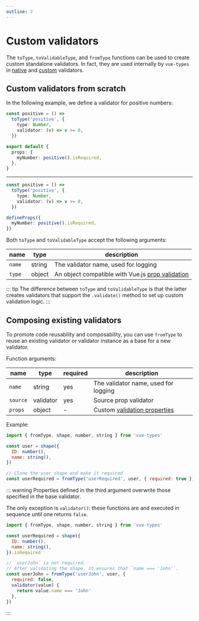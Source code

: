```yaml
---
outline: 2
---
```


<script setup>
import CodeExample from '../components/CodeExample.vue'
</script>

# Custom validators

The `toType`, `toValidableType`, and `fromType` functions can be used to create custom standalone validators. In fact, they are used internally by `vue-types` in [native](/guide/validators.html#native-validators) and [custom](/guide/validators.html#custom-validators) validators.

## Custom validators from scratch

In the following example, we define a validator for positive numbers:

<CodeExample>

```ts
const positive = () =>
  toType('positive', {
    type: Number,
    validator: (v) => v >= 0,
  })

export default {
  props: {
    myNumber: positive().isRequired,
  },
}
```

---

```ts
const positive = () =>
  toType('positive', {
    type: Number,
    validator: (v) => v >= 0,
  })

defineProps({
  myNumber: positive().isRequired,
})
```

</CodeExample>

Both `toType` and `toValidableType` accept the following arguments:

| name   | type   | description                                                                                                       |
| ------ | ------ | ----------------------------------------------------------------------------------------------------------------- |
| `name` | string | The validator name, used for logging                                                                              |
| `type` | object | An object compatible with Vue.js [prop validation](https://vuejs.org/guide/components/props.html#prop-validation) |

::: tip
The difference between `toType` and `toValidableType` is that the latter creates validators that support the `.validate()` method to set up custom validation logic.
:::

## Composing existing validators

To promote code reusability and composability, you can use `fromType` to reuse an existing validator or validator instance as a base for a new validator.

Function arguments:

| name     | type      | required | description                                     |
| -------- | --------- | -------- | ----------------------------------------------- |
| `name`   | string    | yes      | The validator name, used for logging            |
| `source` | validator | yes      | Source prop validator                           |
| `props`  | object    | -        | Custom [validation properties][prop-validation] |

[prop-validation]: https://vuejs.org/guide/components/props.html#prop-validation

Example:

```js
import { fromType, shape, number, string } from 'vue-types'

const user = shape({
  ID: number(),
  name: string(),
})

// Clone the user shape and make it required
const userRequired = fromType('userRequired', user, { required: true })
```

::: warning
Properties defined in the third argument overwrite those specified in the base validator.

The only exception is `validator()`: these functions are and executed in sequence until one returns `false`.

```js
import { fromType, shape, number, string } from 'vue-types'

const userRequired = shape({
  ID: number(),
  name: string(),
}).isRequired

// `userJohn` is not required.
// After validating the shape, it ensures that `name === 'John'`.
const userJohn = fromType('userJohn', user, {
  required: false,
  validator(value) {
    return value.name === 'John'
  },
})
```

:::
